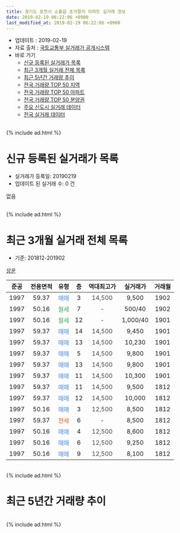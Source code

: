 ```yaml
---
title: 경기도 포천시 소흘읍 초가팔리 아파트 실거래 정보
date: 2019-02-19 06:22:06 +0900
last_modified_at: 2019-02-19 06:22:06 +0900
---
```


* 업데이트 : 2019-02-19
* 자료 출처 : [국토교통부 실거래가 공개시스템](http://rt.molit.go.kr)
* 바로 가기
    * [신규 등록된 실거래가 목록](#신규-등록된-실거래가-목록)
    * [최근 3개월 실거래 전체 목록](#최근-3개월-실거래-전체-목록)
    * [최근 5년간 거래량 추이](#최근-5년간-거래량-추이)
    * [전국 거래량 TOP 50 지역](https://inasie.github.io/apt-trade-info/최근-3개월-전국에서-가장-거래가-많이-발생한-지역)
    * [전국 거래량 TOP 50 아파트](https://inasie.github.io/apt-trade-info/최근-3개월-전국에서-가장-거래가-많이-발생한-아파트)
    * [전국 거래량 TOP 50 분양권](https://inasie.github.io/apt-trade-info/최근-3개월-전국에서-가장-거래가-많이-발생한-분양권)
    * [주요 신도시 실거래 데이터](https://inasie.github.io/apt-trade-info/주요-신도시)
    * [전국 실거래 데이터](https://inasie.github.io/apt-trade-info/전국)
<br>
{% include ad.html %}
<br>

# 신규 등록된 실거래가 목록
* 실거래가 등록일: 20190219
* 업데이트 된 실거래 수: 0 건

없음

<br>
{% include ad.html %}
<br>

# 최근 3개월 실거래 전체 목록
* 기준: 201812-201902


[상운](https://search.naver.com/search.naver?query=%EA%B2%BD%EA%B8%B0%EB%8F%84+%ED%8F%AC%EC%B2%9C%EC%8B%9C+%EC%86%8C%ED%9D%98%EC%9D%8D+%EC%B4%88%EA%B0%80%ED%8C%94%EB%A6%AC+%EC%83%81%EC%9A%B4)

|준공|전용면적|유형|층|역대최고가|실거래가|거래월|
|:---:|:---:|:---:|:---:|:---:|:---:|:---:|
|1997|59.37|<span style="color:#4285f3">매매</span>|3|<span style="color:#444444">14,500</span>|9,500|1902|
|1997|50.16|<span style="color:#34a853">월세</span>|7|<span style="color:#444444">-</span>|500/40|1902|
|1997|50.16|<span style="color:#34a853">월세</span>|12|<span style="color:#444444">-</span>|1,000/40|1901|
|1997|59.37|<span style="color:#4285f3">매매</span>|14|<span style="color:#444444">14,500</span>|9,450|1901|
|1997|59.37|<span style="color:#4285f3">매매</span>|13|<span style="color:#444444">14,500</span>|10,230|1901|
|1997|59.37|<span style="color:#4285f3">매매</span>|5|<span style="color:#444444">14,500</span>|9,800|1901|
|1997|59.37|<span style="color:#4285f3">매매</span>|13|<span style="color:#444444">14,500</span>|9,800|1901|
|1997|59.37|<span style="color:#4285f3">매매</span>|11|<span style="color:#444444">14,500</span>|10,300|1901|
|1997|59.37|<span style="color:#4285f3">매매</span>|11|<span style="color:#444444">14,500</span>|9,500|1812|
|1997|59.37|<span style="color:#4285f3">매매</span>|12|<span style="color:#444444">14,500</span>|10,000|1812|
|1997|50.16|<span style="color:#4285f3">매매</span>|3|<span style="color:#444444">12,500</span>|8,500|1812|
|1997|59.37|<span style="color:#ff5a00">전세</span>|6|<span style="color:#444444">-</span>|8,500|1812|
|1997|50.16|<span style="color:#4285f3">매매</span>|4|<span style="color:#444444">12,500</span>|8,600|1812|
|1997|50.16|<span style="color:#4285f3">매매</span>|6|<span style="color:#444444">12,500</span>|9,250|1812|
|1997|50.16|<span style="color:#4285f3">매매</span>|9|<span style="color:#444444">12,500</span>|8,100|1812|


<br>
{% include ad.html %}
<br>

# 최근 5년간 거래량 추이


<div style="width:100%;">
    <canvas id="deal_progress" height="200"></canvas>
</div>

<script>
new Chart(document.getElementById("deal_progress"), {
    type: 'line',
    data: {
        labels: ['201402','201403','201404','201405','201406','201407','201408','201409','201410','201411','201412','201501','201502','201503','201504','201505','201506','201507','201508','201509','201510','201511','201512','201601','201602','201603','201604','201605','201606','201607','201608','201609','201610','201611','201612','201701','201702','201703','201704','201705','201706','201707','201708','201709','201710','201711','201712','201801','201802','201803','201804','201805','201806','201807','201808','201809','201810','201811','201812','201901','201902'],
        datasets: [{
            label: '매매',
            pointRadius: 1,
            data: [11, 10, 5, 5, 3, 5, 9, 11, 13, 2, 5, 5, 7, 12, 9, 6, 11, 4, 8, 7, 12, 7, 2, 2, 10, 15, 11, 9, 9, 8, 8, 10, 4, 7, 10, 2, 12, 11, 11, 5, 6, 9, 8, 1, 4, 2, 5, 5, 2, 7, 5, 3, 5, 3, 3, 0, 6, 1, 6, 5, 1],
            borderColor: "rgba(255, 201, 14, 1)",
            backgroundColor: "rgba(255, 201, 14, 0.5)",
            fill: false,
            lineTension: 0
        },{
            label: '전월세',
            pointRadius: 1,
            data: [5, 11, 7, 10, 7, 11, 13, 10, 11, 9, 3, 5, 11, 12, 7, 7, 6, 9, 13, 10, 13, 11, 5, 10, 5, 8, 5, 3, 8, 9, 9, 10, 11, 3, 8, 4, 4, 12, 8, 9, 8, 4, 7, 10, 3, 4, 3, 7, 8, 5, 11, 4, 5, 8, 10, 4, 3, 6, 1, 1, 1],
            borderColor: "rgba(0, 141, 185, 1)",
            backgroundColor: "rgba(0, 141, 185, 0.5)",
            fill: false,
            lineTension: 0
        }
        ]
    },
    options: {
        responsive: true,
        title: {
            display: false
        },
        tooltips: {
            mode: 'index',
            intersect: false
        },
        hover: {
            mode: 'nearest',
            intersect: true
        },
        scales: {
            xAxes: [{
                display: true,
                scaleLabel: {
                    display: true,
                    labelString: '년/월'
                }
            }],
            yAxes: [{
                display: true,
                ticks: {
                    suggestedMin: 0,
                },
                scaleLabel: {
                    display: true,
                    labelString: '실거래 수'
                }
            }]
        }
    }
});

</script>


<br>
{% include ad.html %}
<br>

